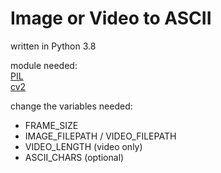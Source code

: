 # Image or Video to ASCII
written in Python 3.8

module needed:  
[PIL](https://pypi.org/project/Pillow/)  
[cv2](https://pypi.org/project/opencv-python/)  

change the variables needed:
- FRAME_SIZE
- IMAGE_FILEPATH / VIDEO_FILEPATH
- VIDEO_LENGTH (video only)
- ASCII_CHARS (optional)
